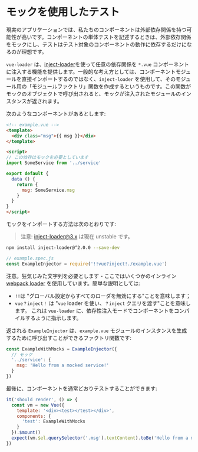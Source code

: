 # モックを使用したテスト

現実のアプリケーションでは、私たちのコンポーネントは外部依存関係を持つ可能性が高いです。コンポーネントの単体テストを記述するときは、外部依存関係をモックにし、テストはテスト対象のコンポーネントの動作に依存するだけになるのが理想です。

`vue-loader` は、[inject-loader](https://github.com/plasticine/inject-loader)を使って任意の依存関係を `*.vue` コンポーネントに注入する機能を提供します。一般的な考え方としては、コンポーネントモジュールを直接インポートするのではなく、`inject-loader` を使用して、そのモジュール用の「モジュールファクトリ」関数を作成するというものです。この関数がモックのオブジェクトで呼び出されると、モックが注入されたモジュールのインスタンスが返されます。

次のようなコンポーネントがあるとします:

``` html
<!-- example.vue -->
<template>
  <div class="msg">{{ msg }}</div>
</template>

<script>
// この依存はモックを必要としています
import SomeService from '../service'

export default {
  data () {
    return {
      msg: SomeService.msg
    }
  }
}
</script>
```

モックをインポートする方法は次のとおりです:

> 注意: inject-loader@3.x は現在 unstable です。

``` bash
npm install inject-loader@^2.0.0 --save-dev
```

``` js
// example.spec.js
const ExampleInjector = require('!!vue?inject!./example.vue')
```

注意。狂気じみた文字列を必要とします - ここではいくつかのインライン [webpack loader](https://webpack.github.io/docs/loaders.html) を使用しています。簡単な説明としては:

- `!!`は "グローバル設定からすべてのローダを無効にする"ことを意味します；
- `vue？inject！` は  "`vue` loader を使い、`？inject` クエリを渡す"ことを意味します。 これは `vue-loader` に、依存性注入モードでコンポーネントをコンパイルするように指示します。

返される `ExampleInjector` は、`example.vue` モジュールのインスタンスを生成するために呼び出すことができるファクトリ関数です:

``` js
const ExampleWithMocks = ExampleInjector({
  // モック
  '../service': {
    msg: 'Hello from a mocked service!'
  }
})
```

最後に、コンポーネントを通常どおりテストすることができます:

``` js
it('should render', () => {
  const vm = new Vue({
    template: '<div><test></test></div>',
    components: {
      'test': ExampleWithMocks
    }
  }).$mount()
  expect(vm.$el.querySelector('.msg').textContent).toBe('Hello from a mocked service!')
})
```

